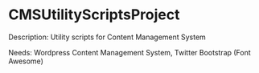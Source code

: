 CMSUtilityScriptsProject
=====================

Description: Utility scripts for Content Management System

Needs: Wordpress Content Management System, Twitter Bootstrap (Font Awesome)

